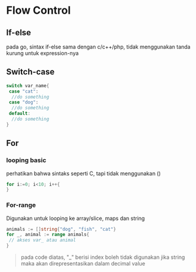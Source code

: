 # Flow Control

## If-else

pada go, sintax if-else sama dengan c/c++/php, tidak menggunakan tanda kurung untuk expression-nya

## Switch-case

```go
switch var_name{
 case "cat":
  //do something
 case "dog":
  //do something
 default:
  //do something
}
```

## For

### looping basic

perhatikan bahwa sintaks seperti C, tapi tidak menggunakan ()

```go
for i:=0; i<10; i++{
}
```

### For-range

Digunakan untuk looping ke array/slice, maps dan string

```go
animals := []string{"dog", "fish", "cat"}
for _, animal := range animals{
 // akses var_ atau animal
}
```

>pada code diatas, "_" berisi index boleh tidak digunakan
>jika string maka akan direpresentasikan dalam decimal value
